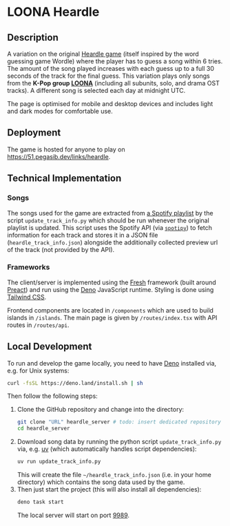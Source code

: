 # LOONA Heardle

## Description

A variation on the original [Heardle game](https://heardlewordle.io/) (itself inspired by the 
word guessing game Wordle) where the player has to guess a song within 6 tries.
The amount of the song played increases with each guess up to a full 30 seconds of the track for 
the final guess. 
This variation plays only songs from the **K-Pop group [LOONA](https://en.wikipedia.org/wiki/Loona)** 
(including all subunits, solo, and drama OST tracks).
A different song is selected each day at midnight UTC.

The page is optimised for mobile and desktop devices and includes light and dark modes for 
comfortable use.

## Deployment

The game is hosted for anyone to play on https://51.pegasib.dev/links/heardle.

## Technical Implementation

### Songs

The songs used for the game are extracted from [a Spotify playlist](https://open.spotify.com/playlist/05bRCDfqjNVnysz17hocZn)
by the script `update_track_info.py` which should be run whenever the original playlist is updated.
This script uses the Spotify API (via [`spotipy`](https://spotipy.readthedocs.io/en/master/))
to fetch information for each track and stores it in a JSON file (`heardle_track_info.json`)
alongside the additionally collected preview url of the track (not provided by the API).

### Frameworks

The client/server is implemented using the [Fresh](https://fresh.deno.dev/) framework (built around
[Preact](https://preactjs.com/)) and run using the [Deno](https://deno.com/) JavaScript runtime.
Styling is done using [Tailwind CSS](https://tailwindcss.com/).

Frontend components are located in `/components` which are used to build islands in `/islands`.
The main page is given by `/routes/index.tsx` with API routes in `/routes/api`.

## Local Development

To run and develop the game locally, you need to have [Deno](https://deno.com/) installed via, 
e.g. for Unix systems:
```bash
curl -fsSL https://deno.land/install.sh | sh
```

Then follow the following steps:
1. Clone the GitHub repository and change into the directory:
   ```bash
   git clone "URL" heardle_server # todo: insert dedicated repository URL here (after splitting)
   cd heardle_server
   ```
2. Download song data by running the python script `update_track_info.py` via, 
   e.g. [uv](https://docs.astral.sh/uv/) (which automatically handles script dependencies):
   ```bash
   uv run update_track_info.py
   ```
   This will create the file `~/heardle_track_info.json` (i.e. in your home directory) which 
   contains the song data used by the game.
3. Then just start the project (this will also install all dependencies):
   ```bash
   deno task start
   ```
   The local server will start on port [9989](http://localhost:9989).